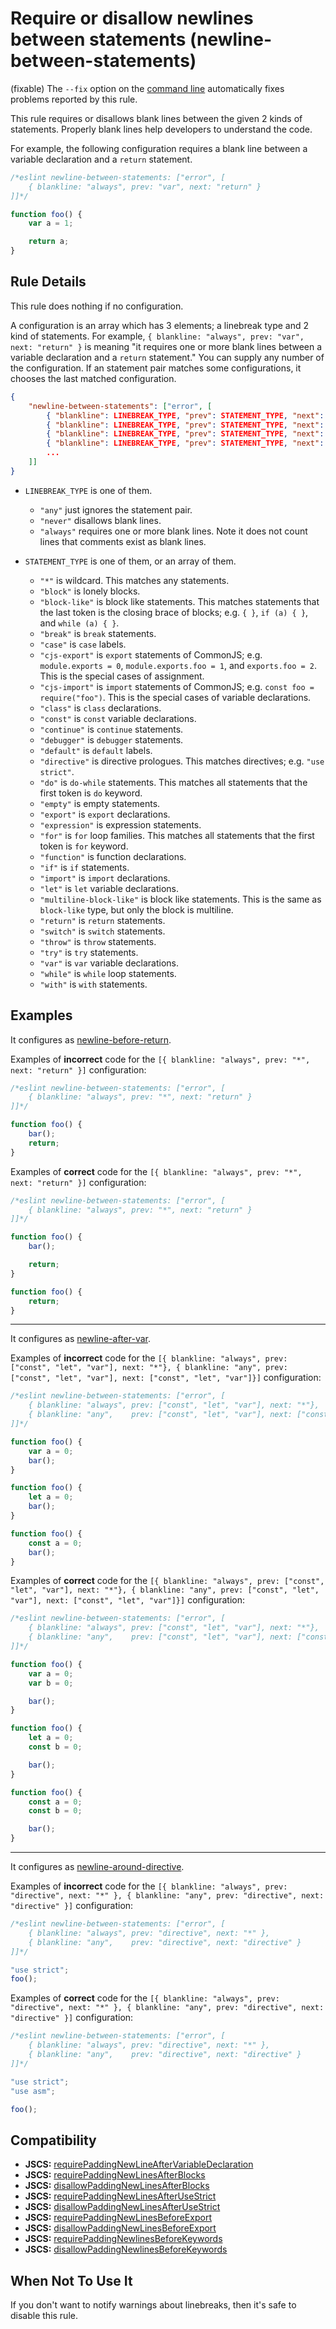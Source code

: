 # Require or disallow newlines between statements (newline-between-statements)

(fixable) The `--fix` option on the [command line](../user-guide/command-line-interface#fix) automatically fixes problems reported by this rule.

This rule requires or disallows blank lines between the given 2 kinds of statements.
Properly blank lines help developers to understand the code.

For example, the following configuration requires a blank line between a variable declaration and a `return` statement.

```js
/*eslint newline-between-statements: ["error", [
    { blankline: "always", prev: "var", next: "return" }
]]*/

function foo() {
    var a = 1;

    return a;
}
```

## Rule Details

This rule does nothing if no configuration.

A configuration is an array which has 3 elements; a linebreak type and 2 kind of statements. For example, `{ blankline: "always", prev: "var", next: "return" }` is meaning "it requires one or more blank lines between a variable declaration and a `return` statement."
You can supply any number of the configuration. If an statement pair matches some configurations, it chooses the last matched configuration.

```json
{
    "newline-between-statements": ["error", [
        { "blankline": LINEBREAK_TYPE, "prev": STATEMENT_TYPE, "next": STATEMENT_TYPE },
        { "blankline": LINEBREAK_TYPE, "prev": STATEMENT_TYPE, "next": STATEMENT_TYPE },
        { "blankline": LINEBREAK_TYPE, "prev": STATEMENT_TYPE, "next": STATEMENT_TYPE },
        { "blankline": LINEBREAK_TYPE, "prev": STATEMENT_TYPE, "next": STATEMENT_TYPE },
        ...
    ]]
}
```

- `LINEBREAK_TYPE` is one of them.
    - `"any"` just ignores the statement pair.
    - `"never"` disallows blank lines.
    - `"always"` requires one or more blank lines. Note it does not count lines that comments exist as blank lines.

- `STATEMENT_TYPE` is one of them, or an array of them.
    - `"*"` is wildcard. This matches any statements.
    - `"block"` is lonely blocks.
    - `"block-like"` is block like statements. This matches statements that the last token is the closing brace of blocks; e.g. `{ }`, `if (a) { }`, and `while (a) { }`.
    - `"break"` is `break` statements.
    - `"case"` is `case` labels.
    - `"cjs-export"` is `export` statements of CommonJS; e.g. `module.exports = 0`, `module.exports.foo = 1`, and `exports.foo = 2`. This is the special cases of assignment.
    - `"cjs-import"` is `import` statements of CommonJS; e.g. `const foo = require("foo")`. This is the special cases of variable declarations.
    - `"class"` is `class` declarations.
    - `"const"` is `const` variable declarations.
    - `"continue"` is `continue` statements.
    - `"debugger"` is `debugger` statements.
    - `"default"` is `default` labels.
    - `"directive"` is directive prologues. This matches directives; e.g. `"use strict"`.
    - `"do"` is `do-while` statements. This matches all statements that the first token is `do` keyword.
    - `"empty"` is empty statements.
    - `"export"` is `export` declarations.
    - `"expression"` is expression statements.
    - `"for"` is `for` loop families. This matches all statements that the first token is `for` keyword.
    - `"function"` is function declarations.
    - `"if"` is `if` statements.
    - `"import"` is `import` declarations.
    - `"let"` is `let` variable declarations.
    - `"multiline-block-like"` is block like statements. This is the same as `block-like` type, but only the block is multiline.
    - `"return"` is `return` statements.
    - `"switch"` is `switch` statements.
    - `"throw"` is `throw` statements.
    - `"try"` is `try` statements.
    - `"var"` is `var` variable declarations.
    - `"while"` is `while` loop statements.
    - `"with"` is `with` statements.

## Examples

It configures as [newline-before-return].

Examples of **incorrect** code for the `[{ blankline: "always", prev: "*", next: "return" }]` configuration:

```js
/*eslint newline-between-statements: ["error", [
    { blankline: "always", prev: "*", next: "return" }
]]*/

function foo() {
    bar();
    return;
}
```

Examples of **correct** code for the `[{ blankline: "always", prev: "*", next: "return" }]` configuration:

```js
/*eslint newline-between-statements: ["error", [
    { blankline: "always", prev: "*", next: "return" }
]]*/

function foo() {
    bar();

    return;
}

function foo() {
    return;
}
```

----

It configures as [newline-after-var].

Examples of **incorrect** code for the `[{ blankline: "always", prev: ["const", "let", "var"], next: "*"}, { blankline: "any", prev: ["const", "let", "var"], next: ["const", "let", "var"]}]` configuration:

```js
/*eslint newline-between-statements: ["error", [
    { blankline: "always", prev: ["const", "let", "var"], next: "*"},
    { blankline: "any",    prev: ["const", "let", "var"], next: ["const", "let", "var"]}
]]*/

function foo() {
    var a = 0;
    bar();
}

function foo() {
    let a = 0;
    bar();
}

function foo() {
    const a = 0;
    bar();
}
```

Examples of **correct** code for the `[{ blankline: "always", prev: ["const", "let", "var"], next: "*"}, { blankline: "any", prev: ["const", "let", "var"], next: ["const", "let", "var"]}]` configuration:

```js
/*eslint newline-between-statements: ["error", [
    { blankline: "always", prev: ["const", "let", "var"], next: "*"},
    { blankline: "any",    prev: ["const", "let", "var"], next: ["const", "let", "var"]}
]]*/

function foo() {
    var a = 0;
    var b = 0;

    bar();
}

function foo() {
    let a = 0;
    const b = 0;

    bar();
}

function foo() {
    const a = 0;
    const b = 0;

    bar();
}
```

----

It configures as [newline-around-directive].

Examples of **incorrect** code for the `[{ blankline: "always", prev: "directive", next: "*" }, { blankline: "any", prev: "directive", next: "directive" }]` configuration:

```js
/*eslint newline-between-statements: ["error", [
    { blankline: "always", prev: "directive", next: "*" },
    { blankline: "any",    prev: "directive", next: "directive" }
]]*/

"use strict";
foo();
```

Examples of **correct** code for the `[{ blankline: "always", prev: "directive", next: "*" }, { blankline: "any", prev: "directive", next: "directive" }]` configuration:

```js
/*eslint newline-between-statements: ["error", [
    { blankline: "always", prev: "directive", next: "*" },
    { blankline: "any",    prev: "directive", next: "directive" }
]]*/

"use strict";
"use asm";

foo();
```

## Compatibility

- **JSCS:** [requirePaddingNewLineAfterVariableDeclaration]
- **JSCS:** [requirePaddingNewLinesAfterBlocks]
- **JSCS:** [disallowPaddingNewLinesAfterBlocks]
- **JSCS:** [requirePaddingNewLinesAfterUseStrict]
- **JSCS:** [disallowPaddingNewLinesAfterUseStrict]
- **JSCS:** [requirePaddingNewLinesBeforeExport]
- **JSCS:** [disallowPaddingNewLinesBeforeExport]
- **JSCS:** [requirePaddingNewlinesBeforeKeywords]
- **JSCS:** [disallowPaddingNewlinesBeforeKeywords]

## When Not To Use It

If you don't want to notify warnings about linebreaks, then it's safe to disable this rule.


[newline-after-var]: http://eslint.org/docs/rules/newline-after-var
[newline-around-directive]: http://eslint.org/docs/rules/newline-around-directive
[newline-before-return]: http://eslint.org/docs/rules/newline-before-return
[requirePaddingNewLineAfterVariableDeclaration]: http://jscs.info/rule/requirePaddingNewLineAfterVariableDeclaration
[requirePaddingNewLinesAfterBlocks]: http://jscs.info/rule/requirePaddingNewLinesAfterBlocks
[disallowPaddingNewLinesAfterBlocks]: http://jscs.info/rule/disallowPaddingNewLinesAfterBlocks
[requirePaddingNewLinesAfterUseStrict]: http://jscs.info/rule/requirePaddingNewLinesAfterUseStrict
[disallowPaddingNewLinesAfterUseStrict]: http://jscs.info/rule/disallowPaddingNewLinesAfterUseStrict
[requirePaddingNewLinesBeforeExport]: http://jscs.info/rule/requirePaddingNewLinesBeforeExport
[disallowPaddingNewLinesBeforeExport]: http://jscs.info/rule/disallowPaddingNewLinesBeforeExport
[requirePaddingNewlinesBeforeKeywords]: http://jscs.info/rule/requirePaddingNewlinesBeforeKeywords
[disallowPaddingNewlinesBeforeKeywords]: http://jscs.info/rule/disallowPaddingNewlinesBeforeKeywords
